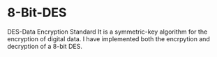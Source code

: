 # 8-Bit-DES
  DES-Data Encryption Standard
     It is a symmetric-key algorithm for the encryption of digital data.
     I have implemented both the encrpytion and decryption of a 8-bit DES.
